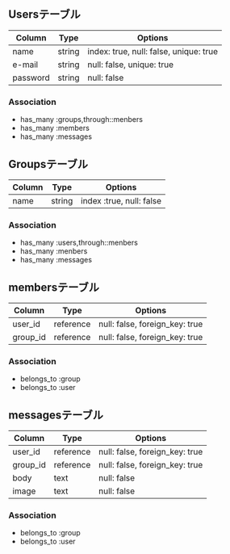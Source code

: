 ## Usersテーブル

|Column|Type|Options|
|------|----|-------|
|name|string|index: true, null: false, unique: true|
|e-mail|string|null: false, unique: true|
|password|string|null: false|

### Association
- has_many :groups,through::menbers
- has_many :members
- has_many :messages

## Groupsテーブル

|Column|Type|Options|
|------|----|-------|
|name|string|index :true, null: false|


### Association
- has_many :users,through::menbers
- has_many :menbers
- has_many :messages

## membersテーブル

|Column|Type|Options|
|------|----|-------|
|user_id|reference|null: false, foreign_key: true|
|group_id|reference| null: false, foreign_key: true|

### Association
- belongs_to :group
- belongs_to :user

## messagesテーブル

|Column|Type|Options|
|------|----|-------|
|user_id|reference| null: false, foreign_key: true|
|group_id|reference|null: false, foreign_key: true|
|body|text|null: false|
|image|text|null: false|

### Association
- belongs_to :group
- belongs_to :user
